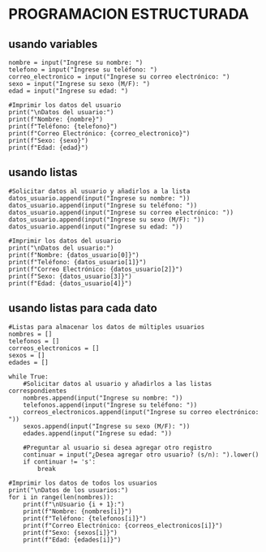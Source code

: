 # PROGRAMACION ESTRUCTURADA
## usando variables

    nombre = input("Ingrese su nombre: ")
    telefono = input("Ingrese su teléfono: ")
    correo_electronico = input("Ingrese su correo electrónico: ")
    sexo = input("Ingrese su sexo (M/F): ")
    edad = input("Ingrese su edad: ")
    
    #Imprimir los datos del usuario
    print("\nDatos del usuario:")
    print(f"Nombre: {nombre}")
    print(f"Teléfono: {telefono}")
    print(f"Correo Electrónico: {correo_electronico}")
    print(f"Sexo: {sexo}")
    print(f"Edad: {edad}")

## usando listas

    #Solicitar datos al usuario y añadirlos a la lista
    datos_usuario.append(input("Ingrese su nombre: "))
    datos_usuario.append(input("Ingrese su teléfono: "))
    datos_usuario.append(input("Ingrese su correo electrónico: "))
    datos_usuario.append(input("Ingrese su sexo (M/F): "))
    datos_usuario.append(input("Ingrese su edad: "))
    
    #Imprimir los datos del usuario
    print("\nDatos del usuario:")
    print(f"Nombre: {datos_usuario[0]}")
    print(f"Teléfono: {datos_usuario[1]}")
    print(f"Correo Electrónico: {datos_usuario[2]}")
    print(f"Sexo: {datos_usuario[3]}")
    print(f"Edad: {datos_usuario[4]}")

## usando listas para cada dato

    #Listas para almacenar los datos de múltiples usuarios
    nombres = []
    telefonos = []
    correos_electronicos = []
    sexos = []
    edades = []
    
    while True:
        #Solicitar datos al usuario y añadirlos a las listas correspondientes
        nombres.append(input("Ingrese su nombre: "))
        telefonos.append(input("Ingrese su teléfono: "))
        correos_electronicos.append(input("Ingrese su correo electrónico: "))
        sexos.append(input("Ingrese su sexo (M/F): "))
        edades.append(input("Ingrese su edad: "))
        
        #Preguntar al usuario si desea agregar otro registro
        continuar = input("¿Desea agregar otro usuario? (s/n): ").lower()
        if continuar != 's':
            break
    
    #Imprimir los datos de todos los usuarios
    print("\nDatos de los usuarios:")
    for i in range(len(nombres)):
        print(f"\nUsuario {i + 1}:")
        print(f"Nombre: {nombres[i]}")
        print(f"Teléfono: {telefonos[i]}")
        print(f"Correo Electrónico: {correos_electronicos[i]}")
        print(f"Sexo: {sexos[i]}")
        print(f"Edad: {edades[i]}")

    
